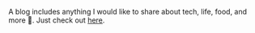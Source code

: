 A blog includes anything I would like to share about tech, life, food, and more 🥰. Just check out [here](https://xinke-wang.github.io/).
